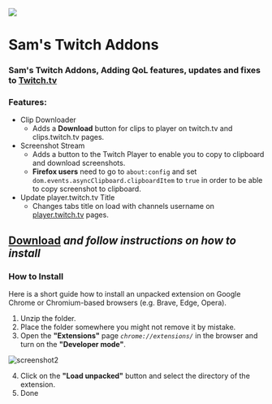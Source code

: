<p align="left">
  <img src="https://github.com/yungsamd17/Twitch-Addons/assets/64147848/afab1132-44ec-48ca-a057-fa3710c2a542">
</p>
  
# Sam's Twitch Addons

### Sam's Twitch Addons, Adding QoL features, updates and fixes to [Twitch.tv](https://twitch.tv)

### Features:

- Clip Downloader
  - Adds a **Download** button for clips to player on twitch.tv and clips.twitch.tv pages.
- Screenshot Stream
  - Adds a button to the Twitch Player to enable you to copy to clipboard and download screenshots.
  - **Firefox users** need to go to `about:config` and set `dom.events.asyncClipboard.clipboardItem` to `true` in order to be able to copy screenshot to clipboard.
- Update player.twitch.tv Title
  - Changes tabs title on load with channels username on [player.twitch.tv](https://player.twitch.tv/?channel=xqc&parent=twitch.tv) pages.


<!--### Fixes:

- 
-->
## [**Download**](https://github.com/yungsamd17/Twitch-Addons/releases/latest/download/sams-twitch-addons.zip) *and follow instructions on how to install*

### How to Install
Here is a short guide how to install an unpacked extension on Google Chrome or Chromium-based browsers (e.g. Brave, Edge, Opera).

1. Unzip the folder.
2. Place the folder somewhere you might not remove it by mistake.
3. Open the **"Extensions"** page *`chrome://extensions/`* in the browser and turn on the **"Developer mode"**.

![screenshot2](https://user-images.githubusercontent.com/64147848/228734049-1e16ee90-804b-4412-bd86-c799dda84d77.png)

4. Click on the **"Load unpacked"** button and select the directory of the extension.
5. Done
